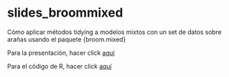 # slides_broommixed
Cómo aplicar métodos tidying a modelos mixtos con un set de datos sobre arañas usando el paquete {broom.mixed} 

<!-- badges: start -->
<!-- badges: end -->

Para la presentación, hacer click [aquí](https://alejandraandrea.github.io/slides_broommixed) 

Para el código de R, hacer click [aquí](https://github.com/alejandraandrea/slides_broommixed/blob/main/codes_broommixed.R)
